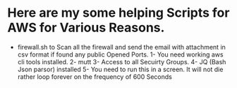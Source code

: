 # Here are my some helping Scripts  for AWS for Various Reasons.

- firewall.sh  to Scan all the firewall and send the email with attachment in csv format if found any public Opened Ports. 
1- You need working aws cli tools installed.
2- mutt
3- Access to all Secuirty Groups.
4- JQ (Bash Json parsor) installed
5- You need to run this in a screen. It will not die rather loop forever on the frequency of 600 Seconds
